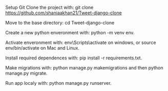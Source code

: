 Setup
Git Clone the project with: git clone https://github.com/shaniaakhan21/Tweet-django-clone

Move to the base directory: cd Tweet-django-clone

Create a new python enveronment with: python -m venv env.

Activate enveronment with: env\Scripts\activate on windows, or source env/bin/activate on Mac and Linux.

Install required dependences with: pip install -r requirements.txt.

Make migrations with: python manage.py makemigrations and then python manage.py migrate.

Run app localy with: python manage.py runserver.
